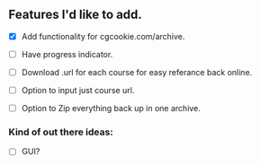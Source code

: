 ## Features I'd like to add.

-  [x] Add functionality for cgcookie.com/archive.
-  [ ] Have progress indicator.
-  [ ] Download .url for each course for easy referance back online.
-  [ ] Option to input just course url.
-  [ ] Option to Zip everything back up in one archive.


### Kind of out there ideas:
-  [ ] GUI?

